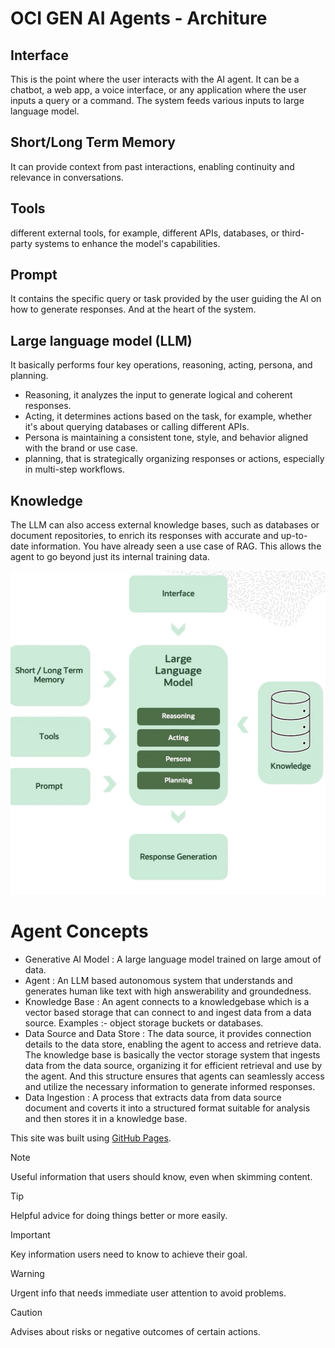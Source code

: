 

# OCI GEN AI Agents - Architure

## Interface

This is the point where the user interacts with the AI agent. It can be a chatbot, a web app, a voice interface, or any application where the user inputs a query or a command. The system feeds various inputs to large language model.

## Short/Long Term Memory
It can provide context from past interactions, enabling continuity and relevance in conversations.

## Tools
different external tools, for example, different APIs, databases, or third-party systems to enhance the model's capabilities.

## Prompt
It contains the specific query or task provided by the user guiding the AI on how to generate responses. And at the heart of the system.

## Large language model (LLM)
It basically performs four key operations, reasoning, acting, persona, and planning. 
- Reasoning, it analyzes the input to generate logical and coherent responses. 
- Acting, it determines actions based on the task, for example, whether it's about querying databases or calling different APIs. 
- Persona is maintaining a consistent tone, style, and behavior aligned with the brand or use case. 
- planning, that is strategically organizing responses or actions, especially in multi-step workflows.

## Knowledge
The LLM can also access external knowledge bases, such as databases or document repositories, to enrich its responses with accurate and up-to-date information. You have already seen a use case of RAG. This allows the agent to go beyond just its internal training data.

![OCI AI Agent Architecture.](./images/oci_gen_ai_arch.png)


# Agent Concepts

- Generative AI Model : A large language model trained on large amout of data.
- Agent : An LLM based autonomous system that understands and generates human like text with high answerability and groundedness.
- Knowledge Base : An agent connects to a knowledgebase which is a vector based storage that can connect to and ingest data from a data source. Examples :- object storage buckets or databases.
- Data Source and Data Store : The data source, it provides connection details to the data store, enabling the agent to access and retrieve data. The knowledge base is basically the vector storage system that ingests data from the data source, organizing it for efficient retrieval and use by the agent. And this structure ensures that agents can seamlessly access and utilize the necessary information to generate informed responses.
- Data Ingestion : A process that extracts data from data source document and coverts it into a structured format suitable for analysis and then stores it in a knowledge base.













This site was built using [GitHub Pages](https://pages.github.com/).
> [!NOTE]
> Useful information that users should know, even when skimming content.

> [!TIP]
> Helpful advice for doing things better or more easily.

> [!IMPORTANT]
> Key information users need to know to achieve their goal.

> [!WARNING]
> Urgent info that needs immediate user attention to avoid problems.

> [!CAUTION]
> Advises about risks or negative outcomes of certain actions.

